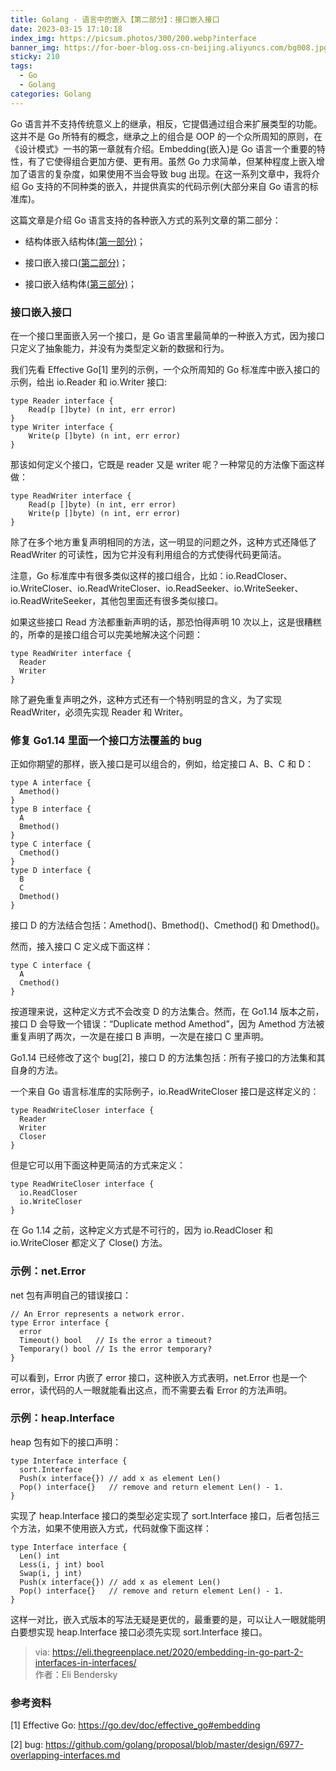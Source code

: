 ```yaml
---
title: Golang - 语言中的嵌入【第二部分】：接口嵌入接口
date: 2023-03-15 17:10:18
index_img: https://picsum.photos/300/200.webp?interface
banner_img: https://for-boer-blog.oss-cn-beijing.aliyuncs.com/bg008.jpg
sticky: 210
tags:
  - Go
  - Golang
categories: Golang
---
```

Go 语言并不支持传统意义上的继承，相反，它提倡通过组合来扩展类型的功能。这并不是 Go 所特有的概念，继承之上的组合是 OOP 的一个众所周知的原则，在《设计模式》一书的第一章就有介绍。Embedding(嵌入)是 Go 语言一个重要的特性，有了它使得组合更加方便、更有用。虽然 Go 力求简单，但某种程度上嵌入增加了语言的复杂度，如果使用不当会导致 bug 出现。在这一系列文章中，我将介绍 Go 支持的不同种类的嵌入，并提供真实的代码示例(大部分来自 Go 语言的标准库)。

<!-- more -->

这篇文章是介绍 Go 语言支持的各种嵌入方式的系列文章的第二部分：

*   结构体嵌入结构体[(第一部分)](/2023/03/15/golang-structs-in-structs/)；
    
*   接口嵌入接口[(第二部分)](/2023/03/15/golang-interfaces-in-interfaces/)；
    
*   接口嵌入结构体[(第三部分)](/2023/03/15/golang-interfaces-in-structs/)；
    

### 接口嵌入接口

在一个接口里面嵌入另一个接口，是 Go 语言里最简单的一种嵌入方式，因为接口只定义了抽象能力，并没有为类型定义新的数据和行为。

我们先看 Effective Go\[1\] 里列的示例，一个众所周知的 Go 标准库中嵌入接口的示例，给出 io.Reader 和 io.Writer 接口:

```
type Reader interface {
    Read(p []byte) (n int, err error)
}
type Writer interface {
    Write(p []byte) (n int, err error)
}
```


那该如何定义个接口，它既是 reader 又是 writer 呢？一种常见的方法像下面这样做：

```
type ReadWriter interface {
    Read(p []byte) (n int, err error)
    Write(p []byte) (n int, err error)
}

```


除了在多个地方重复声明相同的方法，这一明显的问题之外，这种方式还降低了 ReadWriter 的可读性，因为它并没有利用组合的方式使得代码更简洁。

注意，Go 标准库中有很多类似这样的接口组合，比如：io.ReadCloser、io.WriteCloser、io.ReadWriteCloser、io.ReadSeeker、io.WriteSeeker、io.ReadWriteSeeker，其他包里面还有很多类似接口。

如果这些接口 Read 方法都重新声明的话，那恐怕得声明 10 次以上，这是很糟糕的，所幸的是接口组合可以完美地解决这个问题：

```
type ReadWriter interface {
  Reader
  Writer
}

```


除了避免重复声明之外，这种方式还有一个特别明显的含义，为了实现 ReadWriter，必须先实现 Reader 和 Writer。

### 修复 Go1.14 里面一个接口方法覆盖的 bug

正如你期望的那样，嵌入接口是可以组合的，例如，给定接口 A、B、C 和 D：

```
type A interface {
  Amethod()
}
type B interface {
  A
  Bmethod()
}
type C interface {
  Cmethod()
}
type D interface {
  B
  C
  Dmethod()
}
```


接口 D 的方法结合包括：Amethod()、Bmethod()、Cmethod() 和 Dmethod()。

然而，接入接口 C 定义成下面这样：

```
type C interface {
  A
  Cmethod()
}

```


按道理来说，这种定义方式不会改变 D 的方法集合。然而，在 Go1.14 版本之前，接口 D 会导致一个错误：“Duplicate method Amethod”，因为 Amethod 方法被重复声明了两次，一次是在接口 B 声明，一次是在接口 C 里声明。

Go1.14 已经修改了这个 bug\[2\]，接口 D 的方法集包括：所有子接口的方法集和其自身的方法。

一个来自 Go 语言标准库的实际例子，io.ReadWriteCloser 接口是这样定义的：

```
type ReadWriteCloser interface {
  Reader
  Writer
  Closer
}

```


但是它可以用下面这种更简洁的方式来定义：

```
type ReadWriteCloser interface {
  io.ReadCloser
  io.WriteCloser
}

```


在 Go 1.14 之前，这种定义方式是不可行的，因为 io.ReadCloser 和 io.WriteCloser 都定义了 Close() 方法。

### 示例：net.Error

net 包有声明自己的错误接口：

```
// An Error represents a network error.
type Error interface {
  error
  Timeout() bool   // Is the error a timeout?
  Temporary() bool // Is the error temporary?
}

```


可以看到，Error 内嵌了 error 接口，这种嵌入方式表明，net.Error 也是一个 error，读代码的人一眼就能看出这点，而不需要去看 Error 的方法声明。

### 示例：heap.Interface

heap 包有如下的接口声明：

```
type Interface interface {
  sort.Interface
  Push(x interface{}) // add x as element Len()
  Pop() interface{}   // remove and return element Len() - 1.
}

```


实现了 heap.Interface 接口的类型必定实现了 sort.Interface 接口，后者包括三个方法，如果不使用嵌入方式，代码就像下面这样：

```
type Interface interface {
  Len() int
  Less(i, j int) bool
  Swap(i, j int)
  Push(x interface{}) // add x as element Len()
  Pop() interface{}   // remove and return element Len() - 1.
}

```


这样一对比，嵌入式版本的写法无疑是更优的，最重要的是，可以让人一眼就能明白要想实现 heap.Interface 接口必须先实现 sort.Interface 接口。

> via: https://eli.thegreenplace.net/2020/embedding-in-go-part-2-interfaces-in-interfaces/  
> 作者：Eli Bendersky  

### 参考资料

\[1\] Effective Go: https://go.dev/doc/effective_go#embedding

\[2\] bug: https://github.com/golang/proposal/blob/master/design/6977-overlapping-interfaces.md
